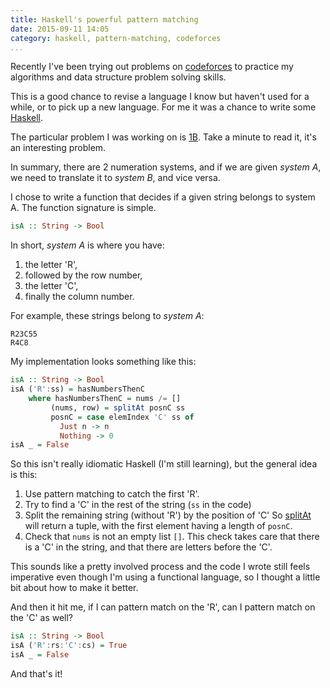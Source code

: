 ```yaml
---
title: Haskell's powerful pattern matching
date: 2015-09-11 14:05
category: haskell, pattern-matching, codeforces
...
```


Recently I've been trying out problems on [codeforces](codeforces.com) to practice my algorithms and data structure problem solving skills.

This is a good chance to revise a language I know but haven't used for a while, or to pick up a new language.
For me it was a chance to write some [Haskell](https://www.haskell.org).

The particular problem I was working on is [1B](http://codeforces.com/problemset/problem/1/B).
Take a minute to read it, it's an interesting problem.

In summary, there are 2 numeration systems, and if we are given *system A*, we need to translate it to *system B*, and vice versa.

I chose to write a function that decides if a given string belongs to system A.
The function signature is simple.

```haskell
isA :: String -> Bool
```

In short, *system A* is where you have:

1. the letter 'R',
2. followed by the row number,
3. the letter 'C',
4. finally the column number.

For example, these strings belong to *system A*:

```
R23C55
R4C8
```

My implementation looks something like this:

```haskell
isA :: String -> Bool
isA ('R':ss) = hasNumbersThenC
    where hasNumbersThenC = nums /= []
         (nums, row) = splitAt posnC ss
         posnC = case elemIndex 'C' ss of
           Just n -> n
           Nothing -> 0
isA _ = False
```

So this isn't really idiomatic Haskell (I'm still learning), but the general idea is this:

1. Use pattern matching to catch the first 'R'.
2. Try to find a 'C' in the rest of the string (`ss` in the code)
3. Split the remaining string (without 'R') by the position of 'C'
   So [splitAt](https://hackage.haskell.org/package/base-4.8.1.0/docs/Data-List.html#v:splitAt) will return a tuple, with the first element having a length of `posnC`.
4. Check that `nums` is not an empty list `[]`. This check takes care that there is a 'C' in the string, and that there are letters before the 'C'.

This sounds like a pretty involved process and the code I wrote still feels imperative even though I'm using a functional language, so I thought a little bit about how to make it better.

And then it hit me, if I can pattern match on the 'R', can I pattern match on the 'C' as well?

```haskell
isA :: String -> Bool
isA ('R':rs:'C':cs) = True
isA _ = False
```

And that's it!

